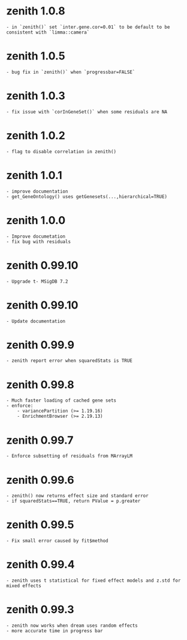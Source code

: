 # zenith 1.0.8
	- in `zenith()` set `inter.gene.cor=0.01` to be default to be consistent with `limma::camera`

# zenith 1.0.5
	- bug fix in `zenith()` when `progressbar=FALSE`

# zenith 1.0.3
	- fix issue with `corInGeneSet()` when some residuals are NA

# zenith 1.0.2
	- flag to disable correlation in zenith()

# zenith 1.0.1
	- improve documentation
	- get_GeneOntology() uses getGenesets(...,hierarchical=TRUE)

# zenith 1.0.0
	- Improve documetation
	- fix bug with residuals

# zenith 0.99.10
	- Upgrade t- MSigDB 7.2

# zenith 0.99.10
	- Update documentation

# zenith 0.99.9
	- zenith report error when squaredStats is TRUE

# zenith 0.99.8
	- Much faster loading of cached gene sets
	- enforce: 
	    - variancePartition (>= 1.19.16)
	    - EnrichmentBrowser (>= 2.19.13)

# zenith 0.99.7
	- Enforce subsetting of residuals from MArrayLM

# zenith 0.99.6
	- zenith() now returns effect size and standard error
	- if squaredStats==TRUE, return PValue = p.greater

# zenith 0.99.5
	- Fix small error caused by fit$method

# zenith 0.99.4
	- zenith uses t statistical for fixed effect models and z.std for mixed effects

# zenith 0.99.3
	- zenith now works when dream uses random effects
	- more accurate time in progress bar